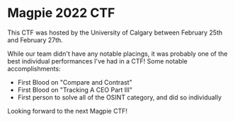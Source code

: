 # Magpie 2022 CTF
This CTF was hosted by the University of Calgary between February 25th and February 27th.

While our team didn't have any notable placings, it was probably one of the best individual performances I've had in a CTF!
Some notable accomplishments:
  - First Blood on "Compare and Contrast"
  - First Blood on "Tracking A CEO Part III"
  - First person to solve all of the OSINT category, and did so individually

Looking forward to the next Magpie CTF!
